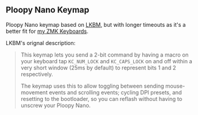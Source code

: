 ## Ploopy Nano Keymap

Ploopy Nano keymap based on [LKBM](https://github.com/ploopyco/qmk-firmware-ploopyco-dev/blob/master/keyboards/ploopyco/trackball_nano/keymaps/lkbm/),
but with longer timeouts as it's a better fit for [my ZMK Keyboards](https://github.com/JeffDess/zmk-config/).

LKBM's orignal description:

> This keymap lets you send a 2-bit command by having a macro on your keyboard
tap `KC_NUM_LOCK` and `KC_CAPS_LOCK` on and off within a very short window
(25ms by default) to represent bits 1 and 2 respectively.
>
> The keymap uses this to allow toggling between sending mouse-movement events
and scrolling events; cycling DPI presets, and resetting to the bootloader,
so you can reflash without having to unscrew your Ploopy Nano.
